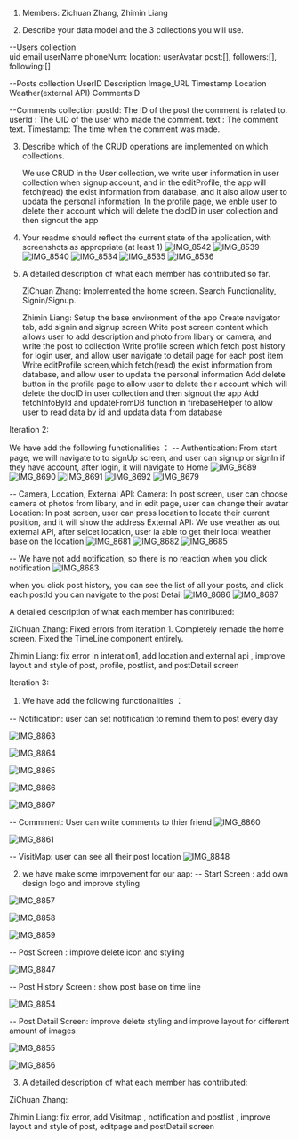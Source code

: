 1. Members: Zichuan Zhang, Zhimin Liang

2. Describe your data model and the 3 collections you will use.

--Users collection           
  uid
  email
  userName
  phoneNum:
  location:
  userAvatar
  post:[],
  followers:[],
  following:[]

--Posts collection
  UserID
  Description
  Image_URL
  Timestamp
  Location
  Weather(external API)
  CommentsID

--Comments collection
  postId: The ID of the post the comment is related to.
  userId : The UID of the user who made the comment.
  text : The comment text.
  Timestamp: The time when the comment was made.


3. Describe which of the CRUD operations are implemented on which collections.
   
   We use CRUD in the User collection, we write user information in user collection when signup account,
   and in the editProfile, the app will fetch(read) the exist information from database, and it also allow user to updata the personal information,
   In the profile page, we enble user to delete their account which will delete the docID in user collection and then signout the app 

5. Your readme should reflect the current state of the application, with screenshots as appropriate (at least 1)
   ![IMG_8542](https://github.com/zhiminV/MobileFinalProject/assets/122182731/4ac7fecd-cea9-46f4-9319-31ab387a5f49)
   ![IMG_8539](https://github.com/zhiminV/MobileFinalProject/assets/122182731/d7ad6b57-14bc-4ebf-b4ff-0ffce003bb64)
![IMG_8540](https://github.com/zhiminV/MobileFinalProject/assets/122182731/7ce9e119-f620-4432-a0f1-623520b6ffcf)
   ![IMG_8534](https://github.com/zhiminV/MobileFinalProject/assets/122182731/48e662d9-688d-467c-877d-cd658530160b)
   ![IMG_8535](https://github.com/zhiminV/MobileFinalProject/assets/122182731/6f6ae253-3b9a-411e-b811-343980661518)
   ![IMG_8536](https://github.com/zhiminV/MobileFinalProject/assets/122182731/d5df2598-8f58-4d5f-9dd1-e26088d0905e)



7. A detailed description of what each member has contributed so far.
   
   ZiChuan Zhang: Implemented the home screen. Search Functionality, Signin/Signup.
   
   Zhimin Liang: Setup the base environment of the app
                 Create navigator tab, add signin and signup screen
                 Write post screen content which allows user to add description and photo from libary or camera, and write the post to collection
                 Write profile screen which fetch post history for login user, and allow user navigate to detail page for each post item
                 Write editProfile screen,which fetch(read) the exist information from database, and  allow user to updata the personal information
                 Add delete button in the profile page to allow  user to delete their account which will delete the docID in user collection and then signout the app
                 Add fetchInfoById and updateFromDB function in firebaseHelper to allow user to read data by id and updata data from database





Iteration 2: 

We have add the following functionalities ：
-- Authentication: 
From start page, we will navigate to to signUp screen, and user can signup or signIn if they have account, after login, it will navigate to Home
![IMG_8689](https://github.com/zhiminV/MobileFinalProject/assets/122182731/782652c2-1e10-4657-a094-716a12ea3566)
![IMG_8690](https://github.com/zhiminV/MobileFinalProject/assets/122182731/84966e88-5c3a-4ab2-941d-8b2bff9877d1)
![IMG_8691](https://github.com/zhiminV/MobileFinalProject/assets/122182731/db42021e-625c-4583-8d4b-fb13a5c5b8fa)
![IMG_8692](https://github.com/zhiminV/MobileFinalProject/assets/122182731/35811d36-efdd-4864-ad45-e895efa6fc2e)
![IMG_8679](https://github.com/zhiminV/MobileFinalProject/assets/122182731/52ddb361-5d95-4a7e-9f54-0651e9bd8844)

-- Camera, Location, External API:
   Camera:  In post screen, user can choose camera ot photos from libary, and in edit page, user can change their avatar
   Location: In post screen, user can press location to locate their current position, and it will show the address 
   External API: We use weather as out external API, after selcet location, user ia able to get their local weather base on the location 
   ![IMG_8681](https://github.com/zhiminV/MobileFinalProject/assets/122182731/25e825ef-b018-4911-aec7-3cdee5b161a4)
    ![IMG_8682](https://github.com/zhiminV/MobileFinalProject/assets/122182731/5a994e30-2c11-4113-b6ee-007c79de9b88)
    ![IMG_8685](https://github.com/zhiminV/MobileFinalProject/assets/122182731/b3d93525-9931-4571-bcf0-5954fff2f46a)

-- We have not add notification, so there is no reaction when you click notification
![IMG_8683](https://github.com/zhiminV/MobileFinalProject/assets/122182731/da8ee4cb-4e1b-42b7-ab8b-fa6c29d58b1a)

when you click post history, you can see the list of all your posts, and click each postId you can navigate to the post Detail
![IMG_8686](https://github.com/zhiminV/MobileFinalProject/assets/122182731/62b0954b-0080-4bbe-90d3-1c3aacbd387c)
![IMG_8687](https://github.com/zhiminV/MobileFinalProject/assets/122182731/e0b95169-3bf0-4489-b730-55b2d0e699f0)

A detailed description of what each member has contributed:

ZiChuan Zhang: Fixed errors from iteration 1. Completely remade the home screen. Fixed the TimeLine component entirely. 

Zhimin Liang: fix error in interation1, add location and external api , improve layout and style of post, profile, postlist, and postDetail screen





Iteration 3: 

1.  We have add the following functionalities ：
 
-- Notification: user can set notification to remind them to post every day

![IMG_8863](https://github.com/zhiminV/MobileFinalProject/assets/122182731/cb12cd5f-9a5b-48bf-9c83-db765fc4890a)

![IMG_8864](https://github.com/zhiminV/MobileFinalProject/assets/122182731/eef84acb-c0fc-4eb4-ba95-ca5313b59746)

![IMG_8865](https://github.com/zhiminV/MobileFinalProject/assets/122182731/a5239554-742b-4ae0-bda8-c5e2963c4c7c)

![IMG_8866](https://github.com/zhiminV/MobileFinalProject/assets/122182731/8c38ec07-38f7-4077-92aa-a3399fa5fb85)

![IMG_8867](https://github.com/zhiminV/MobileFinalProject/assets/122182731/ac5c66a9-d6c5-4781-876e-ff1d3b8b8bc6)

-- Commment: User can write comments to thier friend
![IMG_8860](https://github.com/zhiminV/MobileFinalProject/assets/122182731/363666ed-7328-4e32-919b-b4611a8cc60e)

![IMG_8861](https://github.com/zhiminV/MobileFinalProject/assets/122182731/f746ba63-48ce-41f0-96b8-b51b7d73cedc)

-- VisitMap: user can see all their post location 
![IMG_8848](https://github.com/zhiminV/MobileFinalProject/assets/122182731/4ddb7249-2481-4fa7-b4a5-dd8b243e7f5f)


2.   we have make some imrpovement for our aap:
-- Start Screen : add own design logo and improve styling

![IMG_8857](https://github.com/zhiminV/MobileFinalProject/assets/122182731/8e5eab08-6900-48ff-a183-5cae1369aa6c)

![IMG_8858](https://github.com/zhiminV/MobileFinalProject/assets/122182731/d9e6a1a2-fbbe-4139-9187-77202f3a0b6b)

![IMG_8859](https://github.com/zhiminV/MobileFinalProject/assets/122182731/f08edb76-eb78-4e07-ba7e-076d4a104051)

-- Post Screen : improve delete icon and styling

![IMG_8847](https://github.com/zhiminV/MobileFinalProject/assets/122182731/89c839a2-0e46-4738-8e37-14676e7b543e)

-- Post History Screen : show post base on time line

![IMG_8854](https://github.com/zhiminV/MobileFinalProject/assets/122182731/cd0f1bbb-daae-416f-84b0-37a752ce0fc2)

-- Post Detail Screen: improve delete styling and improve layout for different amount of images 

![IMG_8855](https://github.com/zhiminV/MobileFinalProject/assets/122182731/01a86dbb-c240-44b8-ba92-0d3353da3f1f)

![IMG_8856](https://github.com/zhiminV/MobileFinalProject/assets/122182731/1a621b5e-779a-4a21-93b6-3a0cb59262c8)



3. A detailed description of what each member has contributed:

ZiChuan Zhang: 

Zhimin Liang: fix error, add Visitmap ,  notification and postlist , improve layout and style of post, editpage and postDetail screen


